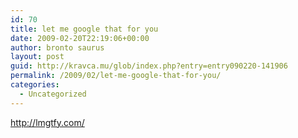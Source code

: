 ```yaml
---
id: 70
title: let me google that for you
date: 2009-02-20T22:19:06+00:00
author: bronto saurus
layout: post
guid: http://kravca.mu/glob/index.php?entry=entry090220-141906
permalink: /2009/02/let-me-google-that-for-you/
categories:
  - Uncategorized
---
```

<a href="http://lmgtfy.com/" target="_blank" >http://lmgtfy.com/</a>